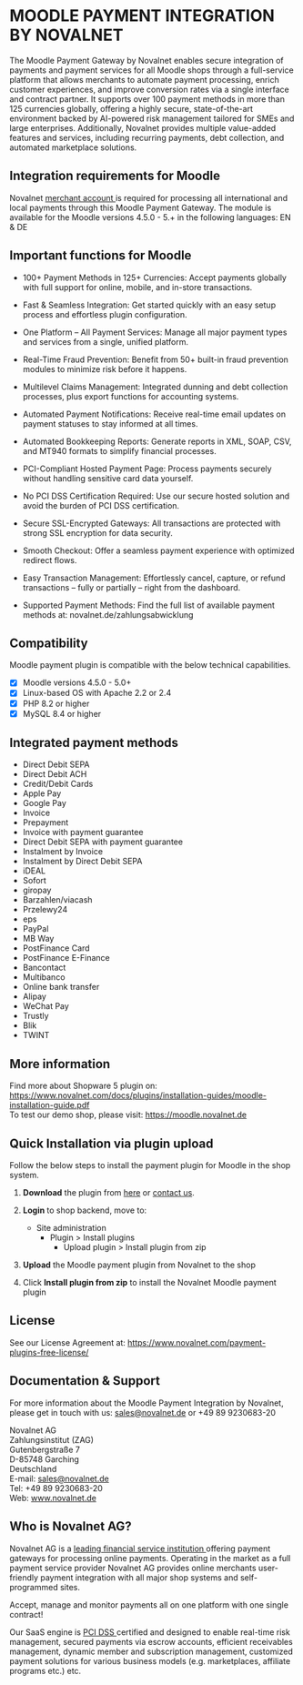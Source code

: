 # MOODLE PAYMENT INTEGRATION BY NOVALNET

The Moodle Payment Gateway by Novalnet enables secure integration of payments and payment services for all Moodle shops through a full-service platform that allows merchants to automate payment processing, enrich customer experiences, and improve conversion rates via a single interface and contract partner. It supports over 100 payment methods in more than 125 currencies globally, offering a highly secure, state-of-the-art environment backed by AI-powered risk management tailored for SMEs and large enterprises. Additionally, Novalnet provides multiple value-added features and services, including recurring payments, debt collection, and automated marketplace solutions.

## Integration requirements for Moodle
Novalnet <a href="https://www.novalnet.de/"> merchant account </a> is required for processing all international and local payments through this Moodle Payment Gateway. The module is available for the Moodle versions 4.5.0 - 5.+ in the following languages: EN & DE

## Important functions for Moodle

* 100+ Payment Methods in 125+ Currencies:
Accept payments globally with full support for online, mobile, and in-store transactions.

* Fast & Seamless Integration:
Get started quickly with an easy setup process and effortless plugin configuration.

* One Platform – All Payment Services:
Manage all major payment types and services from a single, unified platform.

* Real-Time Fraud Prevention:
Benefit from 50+ built-in fraud prevention modules to minimize risk before it happens.

* Multilevel Claims Management:
Integrated dunning and debt collection processes, plus export functions for accounting systems.

* Automated Payment Notifications:
Receive real-time email updates on payment statuses to stay informed at all times.

* Automated Bookkeeping Reports:
Generate reports in XML, SOAP, CSV, and MT940 formats to simplify financial processes.

* PCI-Compliant Hosted Payment Page:
Process payments securely without handling sensitive card data yourself.

* No PCI DSS Certification Required:
Use our secure hosted solution and avoid the burden of PCI DSS certification.

* Secure SSL-Encrypted Gateways:
All transactions are protected with strong SSL encryption for data security.

* Smooth Checkout:
Offer a seamless payment experience with optimized redirect flows.

* Easy Transaction Management:
Effortlessly cancel, capture, or refund transactions – fully or partially – right from the dashboard.

* Supported Payment Methods:
Find the full list of available payment methods at: novalnet.de/zahlungsabwicklung

## Compatibility

Moodle payment plugin is compatible with the below technical capabilities. 

- [x]	Moodle versions 4.5.0 - 5.0+
- [x]	Linux-based OS with Apache 2.2 or 2.4
- [x]	PHP 8.2 or higher
- [x]	MySQL 8.4 or higher

## Integrated payment methods

- Direct Debit SEPA
- Direct Debit ACH
- Credit/Debit Cards
- Apple Pay
- Google Pay
- Invoice
- Prepayment
- Invoice with payment guarantee
- Direct Debit SEPA with payment guarantee
- Instalment by Invoice
- Instalment by Direct Debit SEPA
- iDEAL
- Sofort
- giropay
- Barzahlen/viacash
- Przelewy24
- eps
- PayPal
- MB Way
- PostFinance Card
- PostFinance E-Finance
- Bancontact
- Multibanco
- Online bank transfer
- Alipay
- WeChat Pay
- Trustly
- Blik
- TWINT

## More information
Find more about Shopware 5 plugin on: https://www.novalnet.com/docs/plugins/installation-guides/moodle-installation-guide.pdf<br>
To test our demo shop, please visit: https://moodle.novalnet.de

## Quick Installation via plugin upload
Follow the below steps to install the payment plugin for Moodle in the shop system.

1. **Download** the plugin from <a href="https://moodle.org/plugins"> here</a> or <a href="https://www.novalnet.com/contact/"> contact us</a>.

2. **Login** to shop backend, move to:
   - Site administration
     - Plugin > Install plugins 
       - Upload plugin > Install plugin from zip
       
3. **Upload** the Moodle payment plugin from Novalnet to the shop

4. Click **Install plugin from zip** to install the Novalnet Moodle payment plugin

## License  
See our License Agreement at: https://www.novalnet.com/payment-plugins-free-license/

## Documentation & Support
For more information about the Moodle Payment Integration by Novalnet, please get in touch with us: <a href="mailto:sales@novalnet.de"> sales@novalnet.de </a> or +49 89 9230683-20<br>

Novalnet AG<br>
Zahlungsinstitut (ZAG)<br>
Gutenbergstraße 7<br>
D-85748 Garching<br>
Deutschland<br>
E-mail: sales@novalnet.de<br>
Tel: +49 89 9230683-20<br>
Web: www.novalnet.de

## Who is Novalnet AG?
<p>Novalnet AG is a <a href="https://www.novalnet.de/zahlungsinstitut"> leading financial service institution </a> offering payment gateways for processing online payments. Operating in the market as a full payment service provider Novalnet AG provides online merchants user-friendly payment integration with all major shop systems and self-programmed sites.</p> 
<p>Accept, manage and monitor payments all on one platform with one single contract!</p>
<p>Our SaaS engine is <a href="https://www.novalnet.de/pci-dss-zertifizierung"> PCI DSS </a> certified and designed to enable real-time risk management, secured payments via escrow accounts, efficient receivables management, dynamic member and subscription management, customized payment solutions for various business models (e.g. marketplaces, affiliate programs etc.) etc.</p>
